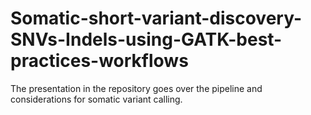 # Somatic-short-variant-discovery-SNVs-Indels-using-GATK-best-practices-workflows

The presentation in the repository goes over the pipeline and considerations for somatic variant calling.

